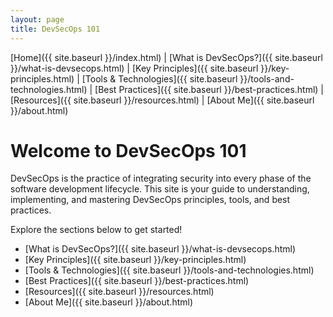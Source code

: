 ```yaml
---
layout: page
title: DevSecOps 101
---
```


[Home]({{ site.baseurl }}/index.html) | [What is DevSecOps?]({{ site.baseurl }}/what-is-devsecops.html) | [Key Principles]({{ site.baseurl }}/key-principles.html) | [Tools & Technologies]({{ site.baseurl }}/tools-and-technologies.html) | [Best Practices]({{ site.baseurl }}/best-practices.html) | [Resources]({{ site.baseurl }}/resources.html) | [About Me]({{ site.baseurl }}/about.html)

# Welcome to DevSecOps 101

DevSecOps is the practice of integrating security into every phase of the software development lifecycle. This site is your guide to understanding, implementing, and mastering DevSecOps principles, tools, and best practices.

Explore the sections below to get started!

- [What is DevSecOps?]({{ site.baseurl }}/what-is-devsecops.html)
- [Key Principles]({{ site.baseurl }}/key-principles.html)
- [Tools & Technologies]({{ site.baseurl }}/tools-and-technologies.html)
- [Best Practices]({{ site.baseurl }}/best-practices.html)
- [Resources]({{ site.baseurl }}/resources.html)
- [About Me]({{ site.baseurl }}/about.html)
